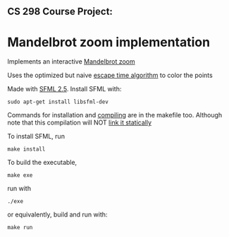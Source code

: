 ## CS 298 Course Project:
# Mandelbrot zoom implementation
Implements an interactive [Mandelbrot zoom](https://en.wikipedia.org/wiki/Mandelbrot_set#Image_gallery_of_a_zoom_sequence)

Uses the optimized but naive [escape time algorithm](https://en.wikipedia.org/wiki/Plotting_algorithms_for_the_Mandelbrot_set#Optimized_escape_time_algorithms) to color the points

Made with [SFML 2.5](https://www.sfml-dev.org/tutorials/2.5). Install SFML with:
```
sudo apt-get install libsfml-dev
```
Commands for installation and [compiling](https://www.sfml-dev.org/tutorials/2.5/start-linux.php) are in the makefile too. Although note that this compilation will NOT [link it statically](https://www.sfml-dev.org/faq.php#build-link-static)

To install SFML, run
```
make install
```
To build the executable,
```
make exe
```
run with
```
./exe
```
or equivalently, build and run with:
```
make run
```

